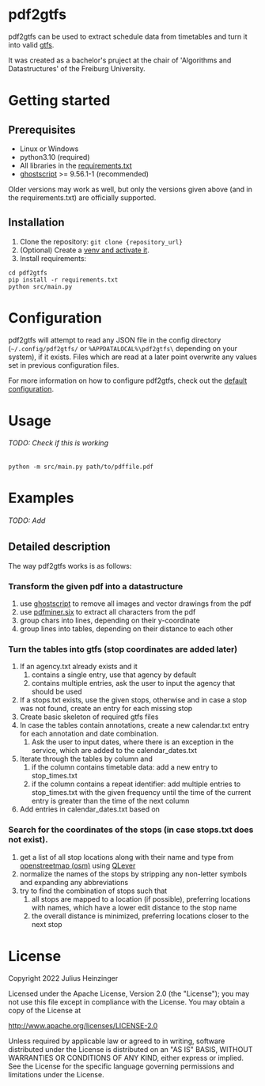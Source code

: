 # pdf2gtfs
pdf2gtfs can be used to extract schedule data from timetables
and turn it into valid [gtfs](https://developers.google.com/transit/gtfs).

It was created as a bachelor's pruject at the chair of 'Algorithms and Datastructures'
of the Freiburg University.


# Getting started
## Prerequisites
- Linux or Windows
- python3.10 (required)
- All libraries in the [requirements.txt](requirements.txt)
- [ghostscript](https://www.ghostscript.com/) >= 9.56.1-1 (recommended)

Older versions may work as well, but only the versions given above
(and in the requirements.txt) are officially supported.

## Installation
1. Clone the repository: `git clone {repository_url}`
2. (Optional) Create a
[venv and activate it](https://docs.python.org/3/library/venv.html).
3. Install requirements:
```
cd pdf2gtfs
pip install -r requirements.txt
python src/main.py
```


# Configuration
pdf2gtfs will attempt to read any JSON file in the config directory
(`~/.config/pdf2gtfs/` or `%APPDATALOCAL%\pdf2gtfs\` depending on your system),
if it exists. Files which are read at a later point overwrite any values set
in previous configuration files.

For more information on how to configure pdf2gtfs, check out the
[default configuration](config.template.yaml).


# Usage
###### TODO: Check if this is working
`python -m src/main.py path/to/pdffile.pdf`


# Examples
###### TODO: Add


## Detailed description
The way pdf2gtfs works is as follows:
### Transform the given pdf into a datastructure
1. use [ghostscript](https://www.ghostscript.com/)
   to remove all images and vector drawings from the pdf
2. use [pdfminer.six](https://pdfminersix.readthedocs.io/en/latest/)
   to extract all characters from the pdf
3. group chars into lines, depending on their y-coordinate
4. group lines into tables, depending on their distance to each other

### Turn the tables into gtfs (stop coordinates are added later)
1. If an agency.txt already exists and it
    1. contains a single entry, use that agency by default
    2. contains multiple entries, ask the user to input the agency that should be used
2. If a stops.txt exists, use the given stops, otherwise and in case a stop was not found,
   create an entry for each missing stop
3. Create basic skeleton of required gtfs files
4. In case the tables contain annotations, create a new calendar.txt entry
   for each annotation and date combination.
    1. Ask the user to input dates, where there is an exception in the service,
       which are added to the calendar_dates.txt
5. Iterate through the tables by column and
    1. if the column contains timetable data: add a new entry to stop_times.txt
    2. if the column contains a repeat identifier: add multiple entries to
       stop_times.txt with the given frequency until the time of the current entry
       is greater than the time of the next column
6. Add entries in calendar_dates.txt based on

### Search for the coordinates of the stops (in case stops.txt does not exist).
1. get a list of all stop locations along with their name and type
   from [openstreetmap (osm)](https://www.openstreetmap.org) using [QLever](https://github.com/ad-freiburg/qlever)
2. normalize the names of the stops by stripping any non-letter symbols
   and expanding any abbreviations
3. try to find the combination of stops such that
    1. all stops are mapped to a location (if possible),
       preferring locations with names, which have a lower edit distance to the stop name
    2. the overall distance is minimized,
       preferring locations closer to the next stop


# License
Copyright 2022 Julius Heinzinger

Licensed under the Apache License, Version 2.0 (the "License");
you may not use this file except in compliance with the License.
You may obtain a copy of the License at

 http://www.apache.org/licenses/LICENSE-2.0

Unless required by applicable law or agreed to in writing, software
distributed under the License is distributed on an "AS IS" BASIS,
WITHOUT WARRANTIES OR CONDITIONS OF ANY KIND, either express or implied.
See the License for the specific language governing permissions and
limitations under the License.
